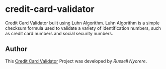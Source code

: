 # credit-card-validator

Credit Card Validator built using Luhn Algorithm. Luhn Algorithm is a simple checksum formula used to validate a variety of identification numbers, such as credit card numbers and social security numbers.

## Author

This [Credit Card Validator](https://neorusse.github.io/credit-card-validator/) Project was developed by *Russell Nyorere*.
